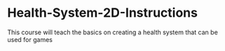 # Health-System-2D-Instructions
This course will teach the basics on creating a health system that can be used for games
